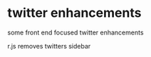 # twitter enhancements
some front end focused twitter enhancements

r.js
  removes twitters sidebar
